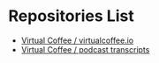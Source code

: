 <!-- Before adding a repository to this list, make sure that it passes our repository checklist below -->

<!--
✅ Relevant name
✅ Description
Clearly describe what the project does and is for.
✅ Relevant tags
They should highlight their scope, stack, field, etc.
✅ README.md file
Important information about your project.
✅ CONTRIBUTIONS.md/CONTRIBUTING.md file
A contribution guide for contributors.
✅ Open source license
A project is not open source if it doesn't have a valid license.
✅ Code of Conduct (COC)
An excellent indicator of a healthy contributor's environment.
✅ Issue and Pull Request templates
Templates for making issues and pull requests.
 -->

 <!-- Please don't type or change anything above here. Work on your changes below. -->

# Repositories List

- [Virtual Coffee / virtualcoffee.io](https://github.com/Virtual-Coffee/virtualcoffee.io)
- [Virtual Coffee / podcast transcripts](https://github.com/Virtual-Coffee/podcast-transcripts)
